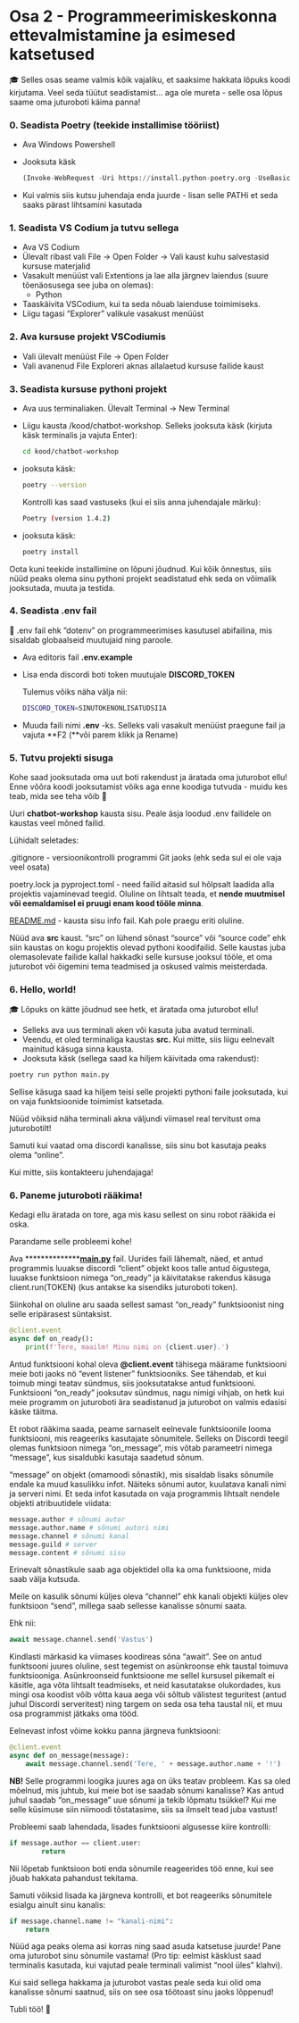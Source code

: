 # Osa 2  - Programmeerimiskeskonna ettevalmistamine ja esimesed katsetused

<aside>
🎓 Selles osas seame valmis kõik vajaliku, et saaksime hakkata lõpuks koodi kirjutama. Veel seda tüütut seadistamist… aga ole mureta - selle osa lõpus saame oma juturoboti käima panna!

</aside>

### 0. Seadista Poetry (teekide installimise tööriist)

- Ava Windows Powershell
- Jooksuta käsk
    
    ```python
    (Invoke-WebRequest -Uri https://install.python-poetry.org -UseBasicParsing).Content | py -
    ```
    
- Kui valmis siis kutsu juhendaja enda juurde - lisan selle PATHi et seda saaks pärast lihtsamini kasutada

### 1. Seadista VS Codium ja tutvu sellega

- Ava VS Codium
- Ülevalt ribast vali File → Open Folder → Vali kaust kuhu salvestasid kursuse materjalid
- Vasakult menüüst vali Extentions ja lae alla järgnev laiendus (suure tõenäosusega see juba on olemas):
    - Python
- Taaskäivita VSCodium, kui ta seda nõuab laienduse toimimiseks.
- Liigu tagasi “Explorer” valikule vasakust menüüst

### 2. Ava kursuse projekt VSCodiumis

- Vali ülevalt menüüst File → Open Folder
- Vali avanenud File Exploreri aknas allalaetud kursuse failide kaust

### 3. Seadista kursuse pythoni projekt

- Ava uus terminaliaken. Ülevalt Terminal → New Terminal
- Liigu kausta /kood/chatbot-workshop. Selleks jooksuta käsk (kirjuta käsk terminalis ja vajuta Enter):
    
    ```bash
    cd kood/chatbot-workshop
    ```
    
- jooksuta käsk:
    
    ```bash
    poetry --version
    ```
    
    Kontrolli kas saad vastuseks (kui ei siis anna juhendajale märku):
    
    ```bash
    Poetry (version 1.4.2)
    ```
    
- jooksuta käsk:
    
    ```bash
    poetry install
    ```
    

Oota kuni teekide installimine on lõpuni jõudnud. Kui kõik õnnestus, siis nüüd peaks olema sinu pythoni projekt seadistatud ehk seda on võimalik jooksutada, muuta ja testida.

### 4. Seadista .env fail

<aside>
📎 .env fail ehk ”dotenv” on programmeerimises kasutusel abifailina, mis sisaldab globaalseid muutujaid ning paroole.

</aside>

- Ava editoris fail **.env.example**
- Lisa enda discordi boti token muutujale **DISCORD_TOKEN**
    
    Tulemus võiks näha välja nii:
    
    ```bash
    DISCORD_TOKEN=SINUTOKENONLISATUDSIIA
    ```
    
- Muuda faili nimi **********.env********** -ks. Selleks vali vasakult menüüst praegune fail ja vajuta **F2 (**või parem klikk ja Rename)

### 5. Tutvu projekti sisuga

Kohe saad jooksutada oma uut boti rakendust ja äratada oma juturobot ellu! Enne võõra koodi jooksutamist võiks aga enne koodiga tutvuda - muidu kes teab, mida see teha võib 🤪

Uuri **chatbot-workshop** kausta sisu. Peale äsja loodud .env failidele on kaustas veel mõned failid.

Lühidalt seletades:

.gitignore - versioonikontrolli programmi Git jaoks (ehk seda sul ei ole vaja veel osata)

poetry.lock ja pyproject.toml - need failid aitasid sul hõlpsalt laadida alla projektis vajaminevad teegid. Oluline on lihtsalt teada, et **nende muutmisel või eemaldamisel ei pruugi enam kood tööle minna**.

[README.md](http://README.md) - kausta sisu info fail. Kah pole praegu eriti oluline.

Nüüd ava **src** kaust. “src” on lühend sõnast “source” või “source code” ehk siin kaustas on kogu projektis olevad pythoni koodifailid. Selle kaustas juba olemasolevate failide kallal hakkadki selle kursuse jooksul tööle, et oma juturobot või õigemini tema teadmised ja oskused valmis meisterdada.

### 6. Hello, world!

<aside>
🎓 Lõpuks on kätte jõudnud see hetk, et äratada oma juturobot ellu!

</aside>

- Selleks ava uus terminali aken või kasuta juba avatud terminali.
- Veendu, et oled terminaliga kaustas ********************************src.******************************** Kui mitte, siis liigu eelnevalt mainitud käsuga sinna kausta.
- Jooksuta käsk (sellega saad ka hiljem käivitada oma rakendust):

```bash
poetry run python main.py
```

Sellise käsuga saad ka hiljem teisi selle projekti pythoni faile jooksutada, kui on vaja funktsioonide toimimist katsetada.

Nüüd võiksid näha terminali akna väljundi viimasel real tervitust oma juturobotilt!

Samuti kui vaatad oma discordi kanalisse, siis sinu bot kasutaja peaks olema “online”.

Kui mitte, siis kontakteeru juhendajaga!

### 6. Paneme juturoboti rääkima!

Kedagi ellu äratada on tore, aga mis kasu sellest on sinu robot rääkida ei oska.

Parandame selle probleemi kohe!

Ava ****************[main.py](http://main.py)** fail. Uurides faili lähemalt, näed, et antud programmis luuakse discordi “client” objekt koos talle antud õigustega, luuakse funktsioon nimega “on_ready” ja käivitatakse rakendus käsuga client.run(TOKEN) (kus antakse ka sisendiks juturoboti token).

Siinkohal on oluline aru saada sellest samast “on_ready” funktsioonist ning selle eripärasest süntaksist.

```python
@client.event
async def on_ready():
    print(f'Tere, maailm! Minu nimi on {client.user}.')
```

Antud funktsiooni kohal oleva **@client.event** tähisega määrame funktsiooni meie boti jaoks nö “event listener” funktsiooniks. See tähendab, et kui toimub mingi teatav sündmus, siis jooksutatakse antud funktsiooni. Funktsiooni “on_ready” jooksutav sündmus, nagu nimigi vihjab, on hetk kui meie programm on juturoboti ära seadistanud ja juturobot on valmis edasisi käske täitma.

Et robot rääkima saada, peame sarnaselt eelnevale funktsioonile looma funktsiooni, mis reageeriks kasutajate sõnumitele. Selleks on Discordi teegil olemas funktsioon nimega “on_message”, mis võtab parameetri nimega “message”, kus sisaldubki kasutaja saadetud sõnum. 

“message” on objekt (omamoodi sõnastik), mis sisaldab lisaks sõnumile endale ka muud kasulikku infot. Näiteks sõnumi autor, kuulatava kanali nimi ja serveri nimi. Et seda infot kasutada on vaja programmis lihtsalt nendele objekti atribuutidele viidata:

```python
message.author # sõnumi autor
message.author.name # sõnumi autori nimi
message.channel # sõnumi kanal
message.guild # server
message.content # sõnumi sisu
```

Erinevalt sõnastikule saab aga objektidel olla ka oma funktsioone, mida saab välja kutsuda.

Meile on kasulik sõnumi küljes oleva “channel” ehk kanali objekti küljes olev funktsioon “send”, millega saab sellesse kanalisse sõnumi saata. 

Ehk nii:

```python
await message.channel.send('Vastus')
```

Kindlasti märkasid ka viimases koodireas sõna “await”. See on antud funktsooni juures oluline, sest tegemist on asünkroonse ehk taustal toimuva funktsiooniga. Asünkroonseid funktsioone me sellel kursusel pikemalt ei käsitle, aga võta lihtsalt teadmiseks, et neid kasutatakse olukordades, kus mingi osa koodist võib võtta kaua aega või sõltub välistest teguritest (antud juhul Discordi serveritest) ning targem on seda osa teha taustal nii, et muu osa programmist jätkaks oma tööd.

Eelnevast infost võime kokku panna järgneva funktsiooni:

```python
@client.event
async def on_message(message):
    await message.channel.send('Tere, ' + message.author.name + '!')
```

**NB!** Selle programmi loogika juures aga on üks teatav probleem. Kas sa oled mõelnud, mis juhtub, kui meie bot ise saadab sõnumi kanalisse? Kas antud juhul saadab “on_message” uue sõnumi ja tekib lõpmatu tsükkel? Kui me selle küsimuse siin niimoodi tõstatasime, siis sa ilmselt tead juba vastust!

Probleemi saab lahendada, lisades funktsiooni algusesse kiire kontrolli:

```python
if message.author == client.user:
		return
```

Nii lõpetab funktsioon boti enda sõnumile reageerides töö enne, kui see jõuab hakkata pahandust tekitama.

Samuti võiksid lisada ka järgneva kontrolli, et bot reageeriks sõnumitele esialgu ainult sinu kanalis:

```python
if message.channel.name != "kanali-nimi":
    return
```

Nüüd aga peaks olema asi korras ning saad asuda katsetuse juurde! Pane oma juturobot sinu sõnumile vastama! (Pro tip: eelmist käsklust saad terminalis kasutada, kui vajutad peale terminali valimist “nool üles” klahvi).

Kui said sellega hakkama ja juturobot vastas peale seda kui olid oma kanalisse sõnumi saatnud, siis on see osa töötoast sinu jaoks lõppenud!

Tubli töö! 🙌